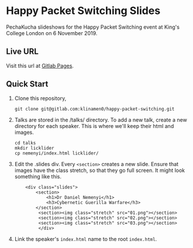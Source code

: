 # Happy Packet Switching Slides

PechaKucha slideshows for the Happy Packet Switching event at King's
College London on 6 November 2019.

## Live URL

Visit this url at 
[Gitlab Pages](https://klinamen0.gitlab.io/happy-packet-switching/).

## Quick Start

1. Clone this repository, 
   ```
   git clone git@gitlab.com:klinamen0/happy-packet-switching.git
   ```
2. Talks are stored in the /talks/ directory. To add a new talk,
   create a new directory for each speaker. This is where we'll keep
   their html and images.
   ```
   cd talks
   mkdir licklider
   cp nemenyi/index.html licklider/
   ```
3. Edit the .slides div. Every `<section>` creates a new slide. Ensure
   that images have the class stretch, so that they go full screen. It
   might look something like this.
   
   ```
	   <div class="slides">
		   <section>
			   <h1>Dr Daniel Nemenyi</h1>
			   <h3>Cybernetic Guerilla Warfare</h3>
		   </section>
			<section><img class="stretch" src="01.png"></section>
			<section><img class="stretch" src="02.png"></section>
			<section><img class="stretch" src="03.png"></section>
			</div>
   ```
   
4. Link the speaker's `index.html` name to the root `index.html`.
